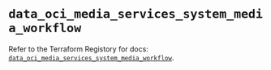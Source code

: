 # `data_oci_media_services_system_media_workflow`

Refer to the Terraform Registory for docs: [`data_oci_media_services_system_media_workflow`](https://registry.terraform.io/providers/oracle/oci/6.18.0/docs/data-sources/media_services_system_media_workflow).
